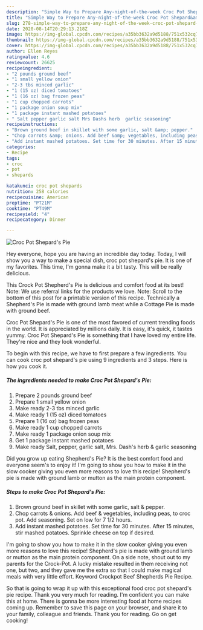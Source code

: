 ```yaml
---
description: "Simple Way to Prepare Any-night-of-the-week Croc Pot Shepard&amp;#39;s Pie"
title: "Simple Way to Prepare Any-night-of-the-week Croc Pot Shepard&amp;#39;s Pie"
slug: 278-simple-way-to-prepare-any-night-of-the-week-croc-pot-shepard-and-39-s-pie
date: 2020-08-14T20:29:13.218Z
image: https://img-global.cpcdn.com/recipes/a35bb3632a9d5188/751x532cq70/croc-pot-shepards-pie-recipe-main-photo.jpg
thumbnail: https://img-global.cpcdn.com/recipes/a35bb3632a9d5188/751x532cq70/croc-pot-shepards-pie-recipe-main-photo.jpg
cover: https://img-global.cpcdn.com/recipes/a35bb3632a9d5188/751x532cq70/croc-pot-shepards-pie-recipe-main-photo.jpg
author: Ellen Reyes
ratingvalue: 4.6
reviewcount: 26625
recipeingredient:
- "2 pounds ground beef"
- "1 small yellow onion"
- "2-3 tbs minced garlic"
- "1 (15 oz) diced tomatoes"
- "1 (16 oz) bag frozen peas"
- "1 cup chopped carrots"
- "1 package onion soup mix"
- "1 package instant mashed potatoes"
- " Salt pepper garlic salt Mrs Dashs herb  garlic seasoning"
recipeinstructions:
- "Brown ground beef in skillet with some garlic, salt &amp; pepper."
- "Chop carrots &amp; onions. Add beef &amp; vegetables, including peas, to croc pot. Add seasoning. Set on low for 7 1/2 hours."
- "Add instant mashed potatoes. Set time for 30 minutes. After 15 minutes, stir mashed potatoes. Sprinkle cheese on top if desired."
categories:
- Recipe
tags:
- croc
- pot
- shepards

katakunci: croc pot shepards 
nutrition: 258 calories
recipecuisine: American
preptime: "PT21M"
cooktime: "PT49M"
recipeyield: "4"
recipecategory: Dinner

---
```



![Croc Pot Shepard&#39;s Pie](https://img-global.cpcdn.com/recipes/a35bb3632a9d5188/751x532cq70/croc-pot-shepards-pie-recipe-main-photo.jpg)

Hey everyone, hope you are having an incredible day today. Today, I will show you a way to make a special dish, croc pot shepard&#39;s pie. It is one of my favorites. This time, I'm gonna make it a bit tasty. This will be really delicious.

This Crock Pot Shepherd&#39;s Pie is delicious and comfort food at its best! Note: We use referral links for the products we love. Note: Scroll to the bottom of this post for a printable version of this recipe. Technically a Shepherd&#39;s Pie is made with ground lamb meat while a Cottage Pie is made with ground beef.

Croc Pot Shepard&#39;s Pie is one of the most favored of current trending foods in the world. It is appreciated by millions daily. It is easy, it's quick, it tastes yummy. Croc Pot Shepard&#39;s Pie is something that I have loved my entire life. They're nice and they look wonderful.


To begin with this recipe, we have to first prepare a few ingredients. You can cook croc pot shepard&#39;s pie using 9 ingredients and 3 steps. Here is how you cook it.

<!--inarticleads1-->

##### The ingredients needed to make Croc Pot Shepard&#39;s Pie:

1. Prepare 2 pounds ground beef
1. Prepare 1 small yellow onion
1. Make ready 2-3 tbs minced garlic
1. Make ready 1 (15 oz) diced tomatoes
1. Prepare 1 (16 oz) bag frozen peas
1. Make ready 1 cup chopped carrots
1. Make ready 1 package onion soup mix
1. Get 1 package instant mashed potatoes
1. Make ready  Salt, pepper, garlic salt, Mrs. Dash&#39;s herb &amp; garlic seasoning


Did you grow up eating Shepherd&#39;s Pie? It is the best comfort food and everyone seem&#39;s to enjoy it! I&#39;m going to show you how to make it in the slow cooker giving you even more reasons to love this recipe! Shepherd&#39;s pie is made with ground lamb or mutton as the main protein component. 

<!--inarticleads2-->

##### Steps to make Croc Pot Shepard&#39;s Pie:

1. Brown ground beef in skillet with some garlic, salt &amp; pepper.
1. Chop carrots &amp; onions. Add beef &amp; vegetables, including peas, to croc pot. Add seasoning. Set on low for 7 1/2 hours.
1. Add instant mashed potatoes. Set time for 30 minutes. After 15 minutes, stir mashed potatoes. Sprinkle cheese on top if desired.


I&#39;m going to show you how to make it in the slow cooker giving you even more reasons to love this recipe! Shepherd&#39;s pie is made with ground lamb or mutton as the main protein component. On a side note, shout out to my parents for the Crock-Pot. A lucky mistake resulted in them receiving not one, but two, and they gave me the extra so that I could make magical meals with very little effort. Keyword Crockpot Beef Shepherds Pie Recipe. 

So that is going to wrap it up with this exceptional food croc pot shepard&#39;s pie recipe. Thank you very much for reading. I'm confident you can make this at home. There is gonna be more interesting food at home recipes coming up. Remember to save this page on your browser, and share it to your family, colleague and friends. Thank you for reading. Go on get cooking!
